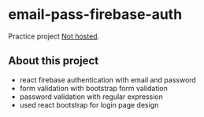 # email-pass-firebase-auth

Practice project [Not hosted](https:).

## About this project

* react firebase authentication with email and password
* form validation with bootstrap form validation
* password validation with regular expression
* used react bootstrap for login page design 

